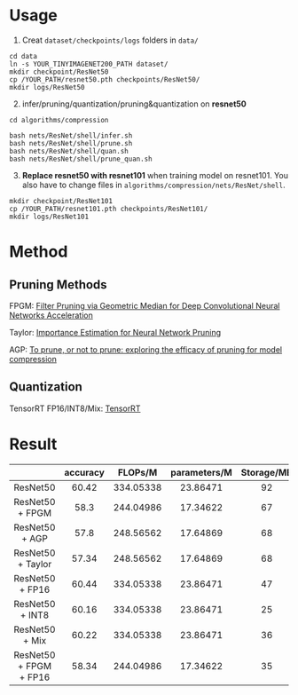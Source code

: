 # Usage

1. Creat `dataset/checkpoints/logs` folders in `data/`

```
cd data
ln -s YOUR_TINYIMAGENET200_PATH dataset/
mkdir checkpoint/ResNet50
cp /YOUR_PATH/resnet50.pth checkpoints/ResNet50/
mkdir logs/ResNet50
```

2. infer/pruning/quantization/pruning&quantization on **resnet50**
```
cd algorithms/compression

bash nets/ResNet/shell/infer.sh
bash nets/ResNet/shell/prune.sh
bash nets/ResNet/shell/quan.sh
bash nets/ResNet/shell/prune_quan.sh
```

3. **Replace resnet50 with resnet101** when training model on resnet101. You also have to change files in `algorithms/compression/nets/ResNet/shell`.
```
mkdir checkpoint/ResNet101
cp /YOUR_PATH/resnet101.pth checkpoints/ResNet101/
mkdir logs/ResNet101
```

# Method

## Pruning Methods
FPGM: [Filter Pruning via Geometric Median for Deep Convolutional Neural Networks Acceleration](https://arxiv.org/abs/1811.00250)

Taylor: [Importance Estimation for Neural Network Pruning](https://openaccess.thecvf.com/content_CVPR_2019/papers/Molchanov_Importance_Estimation_for_Neural_Network_Pruning_CVPR_2019_paper.pdf)

AGP: [To prune, or not to prune: exploring the efficacy of pruning for model compression](https://arxiv.org/abs/1710.01878)

## Quantization

TensorRT FP16/INT8/Mix: [TensorRT](https://developer.download.nvidia.com/video/gputechconf/gtc/2020/presentations/s21664-toward-int8-inference-deploying-quantization-aware-trained-networks-using-tensorrt.pdf?t=eyJscyI6InJlZiIsImxzZCI6IlJFRi1yZXNvdXJjZXMubnZpZGlhLmNvbVwvZ3RjZC0yMDIwXC9HVEMyMDIwczIxNjY0In0)



# Result

|  | accuracy | FLOPs/M | parameters/M | Storage/MB | Latency/ms |
| :----: | :----: | :----: | :----: | :----: | :----: |
| ResNet50 | 60.42 | 334.05338 | 23.86471 | 92 | 23.72 |
| ResNet50 + FPGM | 58.3 | 244.04986 | 17.34622 | 67 | 13.82 |
| ResNet50 + AGP | 57.8 | 248.56562 | 17.64869 | 68 | 14.02 |
| ResNet50 + Taylor | 57.34 | 248.56562 | 17.64869 | 68 | 13.96 |
| ResNet50 + FP16 | 60.44 | 334.05338 | 23.86471 | 47 | 0.98 |
| ResNet50 + INT8 | 60.16 | 334.05338 | 23.86471 | 25 | 0.99 |
| ResNet50 + Mix | 60.22 | 334.05338 | 23.86471 | 36 | 0.89 |
| ResNet50 + FPGM + FP16 | 58.34 | 244.04986 | 17.34622 | 35 | 0.9 |





